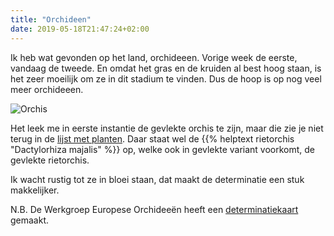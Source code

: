 ```yaml
---
title: "Orchideen"
date: 2019-05-18T21:47:24+02:00
---
```


Ik heb wat gevonden op het land, orchideeen. Vorige week de eerste, vandaag de tweede. 
En omdat het gras en de kruiden al best hoog staan, is het zeer moeilijk om ze in dit stadium te vinden. 
Dus de hoop is op nog veel meer orchideeen. 

![Orchis](/images/orchis.jpg)

Het leek me in eerste instantie de gevlekte orchis te zijn, maar die zie je niet terug in de [lijst met planten](/blog/planten-in-de-kalverpolder). 
Daar staat wel de {{% helptext rietorchis "Dactylorhiza majalis" %}} op, welke ook in gevlekte variant voorkomt, de gevlekte rietorchis. 

Ik wacht rustig tot ze in bloei staan, dat maakt de determinatie een stuk makkelijker.

N.B. De Werkgroep Europese Orchideeën heeft een [determinatiekaart](https://www.knnv.nl/sites/www.knnv.nl/files/Zoekkaart%20Orchideeen.pdf) gemaakt.
